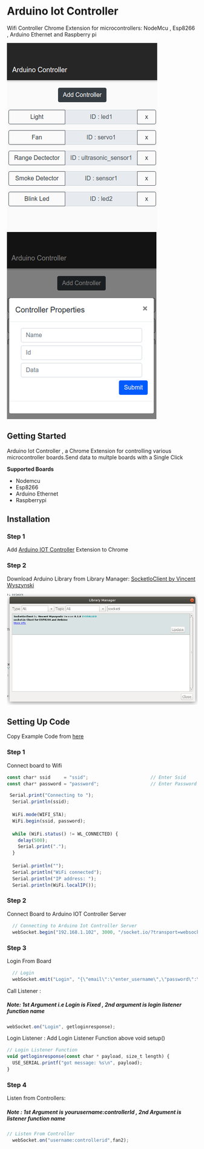 # Arduino Iot Controller
Wifi Controller Chrome Extension for microcontrollers: NodeMcu , Esp8266 , Arduino Ethernet and Raspberry pi 




![picture](https://github.com/Quzal/arduino-iot-controller/blob/master/Iot%20Controller1.png?raw=true)
![picture1](https://github.com/Quzal/arduino-iot-controller/blob/master/Iot%20Controller%202.png?raw=true)

## Getting Started
Arduino Iot Controller , a Chrome Extension for controlling various microcontroller boards.Send data to multple boards with a Single Click

**Supported Boards**

- Nodemcu
- Esp8266
- Arduino Ethernet
- Raspberrypi
## Installation 
### Step 1 
Add <a href="">Arduino IOT Controller</a> Extension to Chrome
### Step 2
Download Arduino Library from Library Manager: <a href="">SocketIoClient by Vincent Wyszynski</a>
 
 
![library](https://github.com/Quzal/arduino-iot-controller/blob/master/SocketIoLib.png?raw=true)
## Setting Up Code
Copy Example Code from <a href="https://github.com/Quzal/arduino-iot-controller/blob/master/arduinoiotcontroller.ino">here</a>

### Step 1
Connect board to Wifi

```javascript
const char* ssid     = "ssid";                       // Enter Ssid
const char* password = "password";                   // Enter Password
```

```javascript
 Serial.print("Connecting to ");
  Serial.println(ssid);
  
  WiFi.mode(WIFI_STA);
  WiFi.begin(ssid, password);
  
  while (WiFi.status() != WL_CONNECTED) {
    delay(500);
    Serial.print(".");
  }

  Serial.println("");
  Serial.println("WiFi connected");  
  Serial.println("IP address: ");
  Serial.println(WiFi.localIP());
  ```
### Step 2
Connect Board to Arduino IOT Controller Server

```javascript
  // Connecting to Arduino Iot Controller Server
  webSocket.begin("192.168.1.102", 3000, "/socket.io/?transport=websocket");
```
### Step 3
Login From Board 

```javascript
  // Login 
  webSocket.emit("Login", "{\"email\":\"enter_username\",\"password\":\"enter_password\"}");
```
Call Listener :
##### Note: 1st Argument i.e Login is Fixed , 2nd argument is login listener function name
```javascript
webSocket.on("Login", getloginresponse);
```
Login Listener :
Add Login Listener Function above void setup()

```javascript
// Login Listener Function
void getloginresponse(const char * payload, size_t length) {
  USE_SERIAL.printf("got message: %s\n", payload);
}
```
### Step 4
Listen from Controllers:
##### Note : 1st Argument is yourusername:controllerId , 2nd Argument is listener function name
```javascript
// Listen From Controller
  webSocket.on("username:controllerid",fan2);
```

